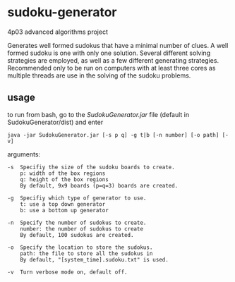 sudoku-generator
================

4p03 advanced algorithms project

Generates well formed sudokus that have a minimal number of clues. A well formed sudoku is one with only one solution. Several different solving strategies are employed, as well as a few different generating strategies. Recommended only to be run on computers with at least three cores as multiple threads are use in the solving of the sudoku problems.

usage
-----
to run from bash, go to the *SudokuGenerator.jar* file (default in SudokuGenerator/dist) and enter

    java -jar SudokuGenerator.jar [-s p q] -g t|b [-n number] [-o path] [-v]

arguments:

    -s  Specifiy the size of the sudoku boards to create.
        p: width of the box regions
        q: height of the box regions
        By default, 9x9 boards (p=q=3) boards are created.
        
    -g  Specifiy which type of generator to use.
        t: use a top down generator
        b: use a bottom up generator
        
    -n  Specify the number of sudokus to create.
        number: the number of sudokus to create
        By default, 100 sudokus are created.
        
    -o  Specify the location to store the sudokus.
        path: the file to store all the sudokus in
        By default, "[system_time].sudoku.txt" is used.
        
    -v  Turn verbose mode on, default off.
